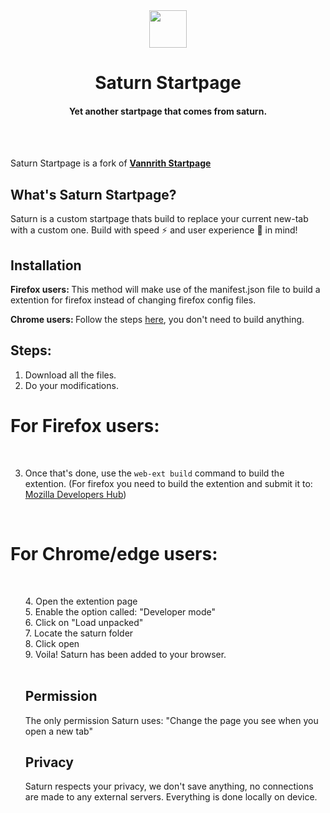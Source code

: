 <div align="center">
  <img src="https://i.imgur.com/pLPiXsb.png" width="60px" height="60px">
<h1>Saturn Startpage</h1>
<h4>Yet another startpage that comes from saturn. </h4>
  <br>
</div>
<br>

Saturn Startpage is a fork of <b><a href="https://gitlab.com/vannrith/startpage" target="_blank">Vannrith Startpage</a></b>

## What's Saturn Startpage?
Saturn is a custom startpage thats build to replace your current new-tab with a custom one. Build with speed ⚡ and user experience 🧠 in mind! 


## Installation 
<b>Firefox users: </b> This method will make use of the manifest.json file to build a extention for firefox instead of changing firefox config files.
  
<b>Chrome users: </b> Follow the steps <a href="#for-chromeedge-users" title="Chrome">here</a>, you don't need to build anything.

## Steps:
1. Download all the files.
2. Do your modifications.

# For Firefox users:
<br>

3. Once that's done, use the <code>web-ext build</code> command to build the extention.
(For firefox you need to build the extention and submit it to: <a href="https://addons.mozilla.org/en-GB/developers/" title="developerhub">Mozilla Developers Hub</a>)

<br>

# For Chrome/edge users:
<br>
<ul>
4. Open the extention page<br>
5. Enable the option called: "Developer mode"<br>
6. Click on "Load unpacked"<br>
7. Locate the saturn folder <br>
8. Click open<br>
9. Voila! Saturn has been added to your browser.<br>
  
<br>

## Permission

The only permission Saturn uses: "Change the page you see when you open a new tab"
<br>

## Privacy
Saturn respects your privacy, we don't save anything, no connections are made to any external servers. Everything is done locally on device.
